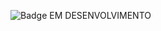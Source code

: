 ![Badge EM DESENVOLVIMENTO](http://img.shields.io/static/v1?label=STATUS&message=EM%20DESENVOLVIMENTO&color=GREEN&style=for-the-badge)
